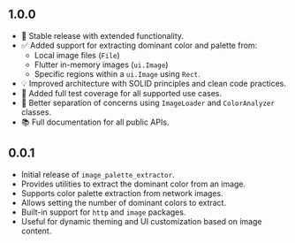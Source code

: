 ## 1.0.0
- 🚀 Stable release with extended functionality.
- ✅ Added support for extracting dominant color and palette from:
  - Local image files (`File`)
  - Flutter in-memory images (`ui.Image`)
  - Specific regions within a `ui.Image` using `Rect`.
- 💡 Improved architecture with SOLID principles and clean code practices.
- 🧪 Added full test coverage for all supported use cases.
- 🧰 Better separation of concerns using `ImageLoader` and `ColorAnalyzer` classes.
- 📚 Full documentation for all public APIs.

## 0.0.1
- Initial release of `image_palette_extractor`.
- Provides utilities to extract the dominant color from an image.
- Supports color palette extraction from network images.
- Allows setting the number of dominant colors to extract.
- Built-in support for `http` and `image` packages.
- Useful for dynamic theming and UI customization based on image content.